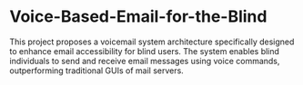 # Voice-Based-Email-for-the-Blind
This project proposes a voicemail system architecture specifically designed to enhance email accessibility for blind users. The system enables blind individuals to send and receive email messages using voice commands, outperforming traditional GUIs of mail servers.
